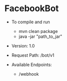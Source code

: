 # FacebookBot
- To compile and run
  - mvn clean package
  - java -jar "path_to_jar"
  
- Version: 1.0

- Request Path: /bot/v1

- Available Endpoints:
  - /webhook
